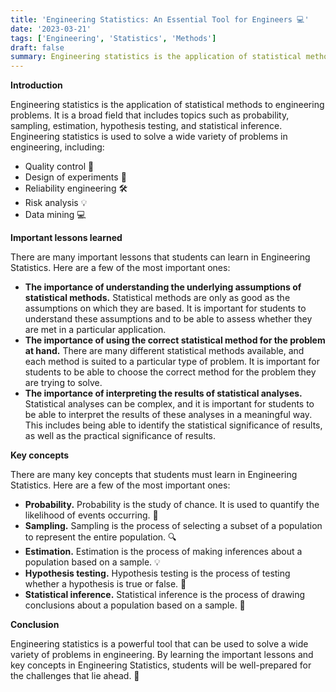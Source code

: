 ```yaml
---
title: 'Engineering Statistics: An Essential Tool for Engineers 💻'
date: '2023-03-21'
tags: ['Engineering', 'Statistics', 'Methods']
draft: false
summary: Engineering statistics is the application of statistical methods to engineering problems. It is a powerful tool that can be used to solve a wide variety of problems in engineering, including quality control, design of experiments, reliability engineering, risk analysis, and data mining.
---
```


**Introduction**

Engineering statistics is the application of statistical methods to engineering problems. It is a broad field that includes topics such as probability, sampling, estimation, hypothesis testing, and statistical inference. Engineering statistics is used to solve a wide variety of problems in engineering, including:

- Quality control 🔧
- Design of experiments 🔬
- Reliability engineering 🛠️
- Risk analysis 💡
- Data mining 💻

**Important lessons learned**

There are many important lessons that students can learn in Engineering Statistics. Here are a few of the most important ones:

- **The importance of understanding the underlying assumptions of statistical methods.** Statistical methods are only as good as the assumptions on which they are based. It is important for students to understand these assumptions and to be able to assess whether they are met in a particular application.
- **The importance of using the correct statistical method for the problem at hand.** There are many different statistical methods available, and each method is suited to a particular type of problem. It is important for students to be able to choose the correct method for the problem they are trying to solve.
- **The importance of interpreting the results of statistical analyses.** Statistical analyses can be complex, and it is important for students to be able to interpret the results of these analyses in a meaningful way. This includes being able to identify the statistical significance of results, as well as the practical significance of results.

**Key concepts**

There are many key concepts that students must learn in Engineering Statistics. Here are a few of the most important ones:

- **Probability.** Probability is the study of chance. It is used to quantify the likelihood of events occurring. 🎲
- **Sampling.** Sampling is the process of selecting a subset of a population to represent the entire population. 🔍
- **Estimation.** Estimation is the process of making inferences about a population based on a sample. 💡
- **Hypothesis testing.** Hypothesis testing is the process of testing whether a hypothesis is true or false. 🧪
- **Statistical inference.** Statistical inference is the process of drawing conclusions about a population based on a sample. 🎨

**Conclusion**

Engineering statistics is a powerful tool that can be used to solve a wide variety of problems in engineering. By learning the important lessons and key concepts in Engineering Statistics, students will be well-prepared for the challenges that lie ahead. 🚀
